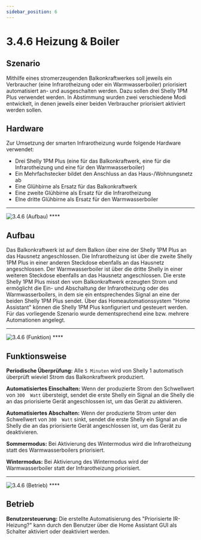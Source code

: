 ```yaml
---
sidebar_position: 6
---
```


# 3.4.6 Heizung & Boiler

## Szenario

Mithilfe eines stromerzeugenden Balkonkraftwerkes soll jeweils ein Verbraucher (eine Infrarotheizung oder ein Warmwasserboiler) priorisiert automatisiert an- und ausgeschalten werden. Dazu sollen drei Shelly 1PM Plus verwendet werden. In Abstimmung wurden zwei verschiedene Modi entwickelt, in denen jeweils einer beiden Verbraucher priorisiert aktiviert werden sollen.


## Hardware
Zur Umsetzung der smarten Infrarotheizung wurde folgende Hardware verwendet:
- Drei Shelly 1PM Plus (eine für das Balkonkraftwerk, eine für die Infrarotheizung und eine für den Warmwasserboiler)
- Ein Mehrfachstecker bildet den Anschluss an das Haus-/Wohnungsnetz ab
- Eine Glühbirne als Ersatz für das Balkonkraftwerk
- Eine zweite Glühbirne als Ersatz für die Infrarotheizung
- EIne dritte Glühbirne als Ersatz für den Warmwasserboiler


****
<img src="/img/3.4.6 (Aufbau).png" alt="3.4.6 (Aufbau)" width=""/> 
****


## Aufbau
Das Balkonkraftwerk ist auf dem Balkon über eine der Shelly 1PM Plus an das Hausnetz angeschlossen. Die Infrarotheizung ist über die zweite Shelly 1PM Plus in einer anderen Steckdose ebenfalls an das Hausnetz angeschlossen. Der Warmwasserboiler ist über die dritte Shelly in einer weiteren Steckdose ebenfalls an das Hausnetz angeschlossen. Die erste Shelly 1PM Plus misst den vom Balkonkraftwerk erzeugten Strom und ermöglicht die Ein- und Abschaltung der Infrarotheizung oder des Warmwasserboilers, in dem sie ein entsprechendes Signal an eine der beiden Shelly 1PM Plus sendet. Über das Homeautomationssystem "Home Assistant" können die Shelly 1PM Plus konfiguriert und gesteuert werden. Für das vorliegende Szenario wurde dementsprechend eine bzw. mehrere Automationen angelegt. 


****
<img src="/img/3.4.6 (Funktion).png" alt="3.4.6 (Funktion)" width=""/> 
****


## Funktionsweise

**Periodische Überprüfung:**
Alle `5 Minuten` wird von Shelly 1 automatisch überprüft wieviel Strom das Balkonkraftwerk produziert. 

**Automatisiertes Einschalten:**
Wenn der produzierte Strom den Schwellwert von `300  Watt` übersteigt, sendet die erste Shelly ein Signal an die Shelly die an das priorisierte Gerät angeschlossen ist, um das Gerät zu aktivieren.

**Automatisiertes Abschalten:**
Wenn der produzierte Strom unter den Schwellwert von `300  Watt` sinkt, sendet die erste Shelly ein Signal an die Shelly die an das priorisierte Gerät angeschlossen ist, um das Gerät zu deaktivieren.

**Sommermodus:**
Bei Aktivierung des Wintermodus wird die Infrarotheizung statt des Warmwasserboilers priorisiert.

**Wintermodus:**
Bei Aktivierung des Wintermodus wird der Warmwasserboiler statt der Infrarotheizung priorisiert.


****
<img src="/img/3.4.6 (Betrieb).png" alt="3.4.6 (Betrieb)" width=""/> 
****


## Betrieb

**Benutzersteuerung:**
Die erstellte Automatisierung des "Priorisierte IR-Heizung?" kann durch den Benutzer über die Home Assistant GUI als Schalter aktiviert oder deaktiviert werden. 